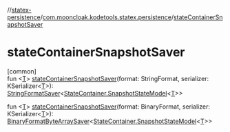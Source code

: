 //[statex-persistence](../../index.md)/[com.mooncloak.kodetools.statex.persistence](index.md)/[stateContainerSnapshotSaver](state-container-snapshot-saver.md)

# stateContainerSnapshotSaver

[common]\
fun &lt;[T](state-container-snapshot-saver.md)&gt; [stateContainerSnapshotSaver](state-container-snapshot-saver.md)(format: StringFormat, serializer: KSerializer&lt;[T](state-container-snapshot-saver.md)&gt;): [StringFormatSaver](-string-format-saver/index.md)&lt;[StateContainer.SnapshotStateModel](../../../statex-core/statex-core/com.mooncloak.kodetools.statex/-state-container/-snapshot-state-model/index.md)&lt;[T](state-container-snapshot-saver.md)&gt;&gt;

fun &lt;[T](state-container-snapshot-saver.md)&gt; [stateContainerSnapshotSaver](state-container-snapshot-saver.md)(format: BinaryFormat, serializer: KSerializer&lt;[T](state-container-snapshot-saver.md)&gt;): [BinaryFormatByteArraySaver](-binary-format-byte-array-saver/index.md)&lt;[StateContainer.SnapshotStateModel](../../../statex-core/statex-core/com.mooncloak.kodetools.statex/-state-container/-snapshot-state-model/index.md)&lt;[T](state-container-snapshot-saver.md)&gt;&gt;
